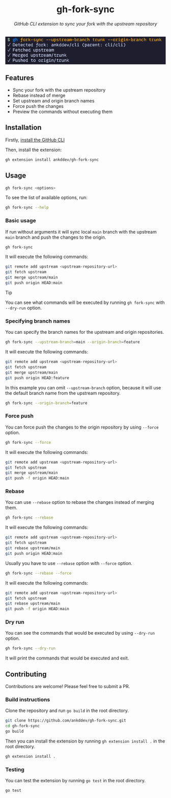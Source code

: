 <h1 align="center">gh-fork-sync</h1>
<h6 align="center">GitHub CLI extension to sync your fork with the upstream repository</h6>

<img align="center" src="preview.png" alt="Preview" />

## Features

- Sync your fork with the upstream repository
- Rebase instead of merge
- Set upstream and origin branch names
- Force push the changes
- Preview the commands without executing them

## Installation

Firstly, [install the GitHub CLI](https://github.com/cli/cli#installation)

Then, install the extension:

```sh
gh extension install ankddev/gh-fork-sync
```

## Usage


```sh
gh fork-sync <options>
```

To see the list of available options, run:
```sh
gh fork-sync --help
```
### Basic usage
If run without arguments it will sync local `main` branch with the upstream `main` branch and push the changes to the origin.

```sh
gh fork-sync
```

It will execute the following commands:

```sh
git remote add upstream <upstream-repository-url>
git fetch upstream
git merge upstream/main
git push origin HEAD:main
```

> [!TIP]
> You can see what commands will be executed by running `gh fork-sync` with `--dry-run` option.

### Specifying branch names

You can specify the branch names for the upstream and origin repositories.

```sh
gh fork-sync --upstream-branch=main --origin-branch=feature
```

It will execute the following commands:

```sh
git remote add upstream <upstream-repository-url>
git fetch upstream
git merge upstream/main
git push origin HEAD:feature
```

In this example you can omit `--upstream-branch` option, because it will use the default branch name from the upstream repository.

```sh
gh fork-sync --origin-branch=feature
```

### Force push

You can force push the changes to the origin repository by using `--force` option.

```sh
gh fork-sync --force
```

It will execute the following commands:

```sh
git remote add upstream <upstream-repository-url>
git fetch upstream
git merge upstream/main
git push -f origin HEAD:main
```

### Rebase

You can use `--rebase` option to rebase the changes instead of merging them.

```sh
gh fork-sync --rebase
```

It will execute the following commands:

```sh
git remote add upstream <upstream-repository-url>
git fetch upstream
git rebase upstream/main
git push origin HEAD:main
```

Usually you have to use `--rebase` option with `--force` option.

```sh
gh fork-sync --rebase --force
```

It will execute the following commands:

```sh
git remote add upstream <upstream-repository-url>
git fetch upstream
git rebase upstream/main
git push -f origin HEAD:main
```

### Dry run

You can see the commands that would be executed by using `--dry-run` option.

```sh
gh fork-sync --dry-run
```

It will print the commands that would be executed and exit.

## Contributing

Contributions are welcome! Please feel free to submit a PR.

### Build instructions
Clone the repository and run `go build` in the root directory.

```sh
git clone https://github.com/ankddev/gh-fork-sync.git
cd gh-fork-sync
go build
```

Then you can install the extension by running `gh extension install .` in the root directory.

```sh
gh extension install .
```

### Testing

You can test the extension by running `go test` in the root directory.

```sh
go test
```
